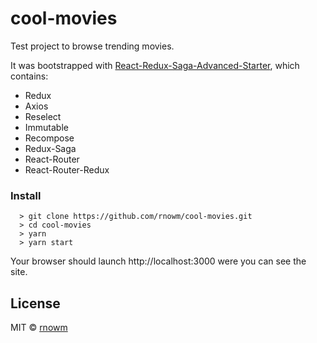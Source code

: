 # cool-movies

Test project to browse trending movies.

It was bootstrapped with [React-Redux-Saga-Advanced-Starter](https://github.com/KaiHotz/React-Redux-Saga-Advanced-Starter), which contains:

- Redux
- Axios
- Reselect
- Immutable
- Recompose
- Redux-Saga
- React-Router
- React-Router-Redux

### Install

```
  > git clone https://github.com/rnowm/cool-movies.git
  > cd cool-movies
  > yarn
  > yarn start
```

Your browser should launch http://localhost:3000 were you can see the site.

## License

MIT © [rnowm](https://github.com/rnowm)
